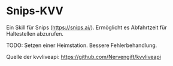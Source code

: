 # Snips-KVV
Ein Skill für Snips (https://snips.ai/). Ermöglicht es Abfahrtzeit für Haltestellen abzurufen.

TODO: Setzen einer Heimstation. Bessere Fehlerbehandlung. 

Quelle der kvvliveapi: https://github.com/Nervengift/kvvliveapi
